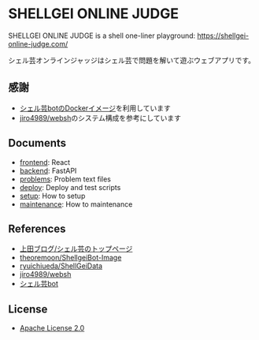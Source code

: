 # SHELLGEI ONLINE JUDGE
SHELLGEI ONLINE JUDGE is a shell one-liner playground: https://shellgei-online-judge.com/

シェル芸オンラインジャッジはシェル芸で問題を解いて遊ぶウェブアプリです。

## 感謝
- [シェル芸botのDockerイメージ](https://github.com/theoremoon/ShellgeiBot-Image)を利用しています
- [jiro4989/websh](https://github.com/jiro4989/websh)のシステム構成を参考にしています

## Documents
- [frontend](./frontend/README.md): React
- [backend](./backend/README.md): FastAPI
- [problems](./problems/README.md): Problem text files
- [deploy](./deploy/README.md): Deploy and test scripts
- [setup](./docs/setup.md): How to setup
- [maintenance](./docs/maintenance.md): How to maintenance

## References
- [上田ブログ/シェル芸のトップページ](https://b.ueda.tech/?page=01434)
- [theoremoon/ShellgeiBot-Image](https://github.com/theoremoon/ShellgeiBot-Image)
- [ryuichiueda/ShellGeiData](https://github.com/ryuichiueda/ShellGeiData)
- [jiro4989/websh](https://github.com/jiro4989/websh)
- [シェル芸bot](https://x.com/minyoruminyon)

## License
- [Apache License 2.0](./LICENSE)